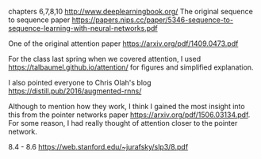 chapters 6,7,8,10 http://www.deeplearningbook.org/
The original sequence to sequence paper https://papers.nips.cc/paper/5346-sequence-to-sequence-learning-with-neural-networks.pdf

One of the original attention paper https://arxiv.org/pdf/1409.0473.pdf

For the class last spring when we covered attention, I used https://talbaumel.github.io/attention/ for figures and simplified explanation.

I also pointed everyone to Chris Olah's blog https://distill.pub/2016/augmented-rnns/

Although to mention how they work, I think I gained the most insight into this from the pointer networks paper https://arxiv.org/pdf/1506.03134.pdf. For some reason, I had really thought of attention closer to the pointer network. 


8.4 - 8.6 https://web.stanford.edu/~jurafsky/slp3/8.pdf 
